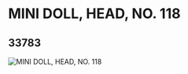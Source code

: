 # MINI DOLL, HEAD, NO. 118
## 33783
![MINI DOLL, HEAD, NO. 118](https://lc-www-live-s.legocdn.com/media/bricks/5/2/6190321.jpg)
